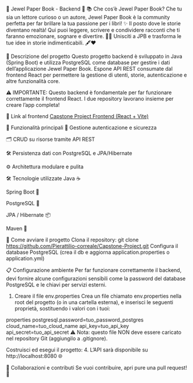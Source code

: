 🌟 Jewel Paper Book - Backend 🚀
📚 Che cos’è Jewel Paper Book?
Che tu sia un lettore curioso o un autore, Jewel Paper Book è la community perfetta per far brillare la tua passione per i libri! ✨
Il posto dove le storie diventano realtà! Qui puoi leggere, scrivere e condividere racconti che ti faranno emozionare, sognare e divertire. 📖💫
Unisciti a JPB e trasforma le tue idee in storie indimenticabili. 🖋️❤️

📌 Descrizione del progetto
Questo progetto backend è sviluppato in Java (Spring Boot) e utilizza PostgreSQL come database per gestire i dati dell’applicazione Jewel Paper Book.
Espone API REST consumate dal frontend React per permettere la gestione di utenti, storie, autenticazione e altre funzionalità core.

⚠️ IMPORTANTE: Questo backend è fondamentale per far funzionare correttamente il frontend React. I due repository lavorano insieme per creare l’app completa!

🔗 Link al frontend
[Capstone Project Frontend (React + Vite)](https://github.com/Pierattilio-correale/Capstone-Project-Frontend)

🚀 Funzionalità principali
🔐 Gestione autenticazione e sicurezza

🗂️ CRUD su risorse tramite API REST

🛠️ Persistenza dati con PostgreSQL e JPA/Hibernate

⚙️ Architettura modulare e pulita

🛠️ Tecnologie utilizzate
Java ☕

Spring Boot 🌱

PostgreSQL 🐘

JPA / Hibernate 📦

Maven 🔧

🚀 Come avviare il progetto
Clona il repository:
git clone https://github.com/Pierattilio-correale/Capstone-Project.git
Configura il database PostgreSQL (crea il db e aggiorna application.properties o application.yml)

📋 Configurazione ambiente
Per far funzionare correttamente il backend, devi fornire alcune configurazioni sensibili come la password del database PostgreSQL e le chiavi per servizi esterni.

1. Creare il file env.properties
Crea un file chiamato env.properties nella root del progetto (o in una cartella esterna), e inserisci le seguenti proprietà, sostituendo i valori con i tuoi:

properties
postgresql.password=tuo_password_postgres
cloud_name=tuo_cloud_name
api_key=tuo_api_key
api_secret=tuo_api_secret
⚠️ Nota: questo file NON deve essere caricato nel repository Git (aggiungilo a .gitignore).

Costruisci ed esegui il progetto:
4. L’API sarà disponibile su http://localhost:8080 🌐

🤝 Collaborazioni e contributi
Se vuoi contribuire, apri pure una pull request! 🙌

